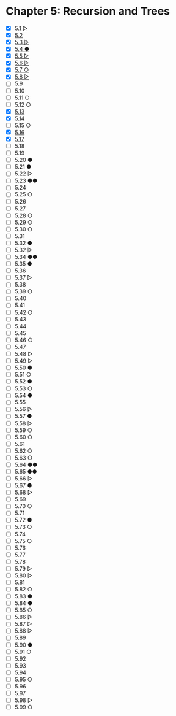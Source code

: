 # Chapter 5: Recursion and Trees

- [x] [5.1 ▷](./ex.5.1.cpp)
- [x] [5.2](./ex.5.2.md)
- [x] [5.3 ▷](./ex.5.3.md)
- [x] [5.4 ●](./ex.5.4.md)
- [x] [5.5 ▷](./ex.5.5.cpp)
- [x] [5.6 ▷](./ex.5.6.md)
- [x] [5.7 ○](./ex.5.7.md)
- [x] [5.8 ▷](./ex.5.8.cpp)
- [ ] 5.9
- [ ] 5.10
- [ ] 5.11 ○
- [ ] 5.12 ○
- [x] [5.13](./ex.5.13.cpp)
- [x] [5.14](./ex.5.14.cpp)
- [ ] 5.15 ○
- [x] [5.16](./ex.5.16.cpp)
- [x] [5.17](./ex.5.17.cpp)
- [ ] 5.18
- [ ] 5.19
- [ ] 5.20 ●
- [ ] 5.21 ●
- [ ] 5.22 ▷
- [ ] 5.23 ●●
- [ ] 5.24
- [ ] 5.25 ○
- [ ] 5.26
- [ ] 5.27
- [ ] 5.28 ○
- [ ] 5.29 ○
- [ ] 5.30 ○
- [ ] 5.31
- [ ] 5.32 ●
- [ ] 5.32 ▷
- [ ] 5.34 ●●
- [ ] 5.35 ●
- [ ] 5.36
- [ ] 5.37 ▷
- [ ] 5.38
- [ ] 5.39 ○
- [ ] 5.40
- [ ] 5.41
- [ ] 5.42 ○
- [ ] 5.43
- [ ] 5.44
- [ ] 5.45
- [ ] 5.46 ○
- [ ] 5.47
- [ ] 5.48 ▷
- [ ] 5.49 ▷
- [ ] 5.50 ●
- [ ] 5.51 ○
- [ ] 5.52 ●
- [ ] 5.53 ○
- [ ] 5.54 ●
- [ ] 5.55
- [ ] 5.56 ▷
- [ ] 5.57 ●
- [ ] 5.58 ▷
- [ ] 5.59 ○
- [ ] 5.60 ○
- [ ] 5.61
- [ ] 5.62 ○
- [ ] 5.63 ○
- [ ] 5.64 ●●
- [ ] 5.65 ●●
- [ ] 5.66 ▷
- [ ] 5.67 ●
- [ ] 5.68 ▷
- [ ] 5.69
- [ ] 5.70 ○
- [ ] 5.71
- [ ] 5.72 ●
- [ ] 5.73 ○
- [ ] 5.74
- [ ] 5.75 ○
- [ ] 5.76
- [ ] 5.77
- [ ] 5.78
- [ ] 5.79 ▷
- [ ] 5.80 ▷
- [ ] 5.81
- [ ] 5.82 ○
- [ ] 5.83 ●
- [ ] 5.84 ●
- [ ] 5.85 ○
- [ ] 5.86 ▷
- [ ] 5.87 ▷
- [ ] 5.88 ▷
- [ ] 5.89
- [ ] 5.90 ●
- [ ] 5.91 ○
- [ ] 5.92
- [ ] 5.93
- [ ] 5.94
- [ ] 5.95 ○
- [ ] 5.96
- [ ] 5.97
- [ ] 5.98 ▷
- [ ] 5.99 ○
